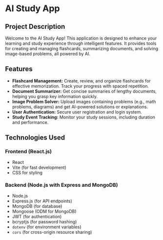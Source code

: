 # AI Study App

## Project Description

Welcome to the AI Study App! This application is designed to enhance your learning and study experience through intelligent features. It provides tools for creating and managing flashcards, summarizing documents, and solving image-based problems, all powered by AI.

## Features

- **Flashcard Management:** Create, review, and organize flashcards for effective memorization. Track your progress with spaced repetition.
- **Document Summarizer:** Get concise summaries of lengthy documents, helping you grasp key information quickly.
- **Image Problem Solver:** Upload images containing problems (e.g., math problems, diagrams) and get AI-powered solutions or explanations.
- **User Authentication:** Secure user registration and login system.
- **Study Event Tracking:** Monitor your study sessions, including duration and performance.

## Technologies Used

### Frontend (React.js)
- React
- Vite (for fast development)
- CSS for styling

### Backend (Node.js with Express and MongoDB)
- Node.js
- Express.js (for API endpoints)
- MongoDB (for database)
- Mongoose (ODM for MongoDB)
- JWT (for authentication)
- bcryptjs (for password hashing)
- `dotenv` (for environment variables)
- `cors` (for cross-origin resource sharing)

